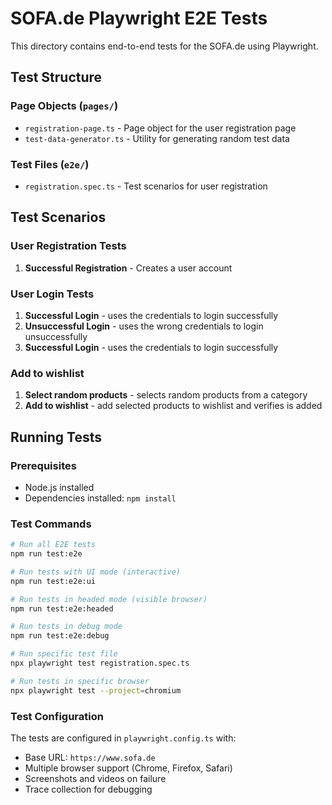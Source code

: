 # SOFA.de Playwright E2E Tests

This directory contains end-to-end tests for the SOFA.de using Playwright.

## Test Structure

### Page Objects (`pages/`)

- `registration-page.ts` - Page object for the user registration page
- `test-data-generator.ts` - Utility for generating random test data

### Test Files (`e2e/`)

- `registration.spec.ts` - Test scenarios for user registration

## Test Scenarios

### User Registration Tests

1. **Successful Registration** - Creates a user account

### User Login Tests

1. **Successful Login** - uses the credentials to login successfully
2. **Unsuccessful Login** - uses the wrong credentials to login unsuccessfully
3. **Successful Login** - uses the credentials to login successfully

### Add to wishlist

1. **Select random products** - selects random products from a category 
2. **Add to wishlist** - add selected products to wishlist and verifies is added 

## Running Tests

### Prerequisites

- Node.js installed
- Dependencies installed: `npm install`

### Test Commands

```bash
# Run all E2E tests
npm run test:e2e

# Run tests with UI mode (interactive)
npm run test:e2e:ui

# Run tests in headed mode (visible browser)
npm run test:e2e:headed

# Run tests in debug mode
npm run test:e2e:debug

# Run specific test file
npx playwright test registration.spec.ts

# Run tests in specific browser
npx playwright test --project=chromium
```

### Test Configuration

The tests are configured in `playwright.config.ts` with:

- Base URL: `https://www.sofa.de`
- Multiple browser support (Chrome, Firefox, Safari)
- Screenshots and videos on failure
- Trace collection for debugging



